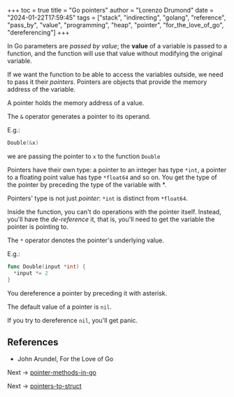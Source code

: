 +++
toc = true
title = "Go pointers"
author = "Lorenzo Drumond"
date = "2024-01-22T17:59:45"
tags = ["stack",  "indirecting",  "golang",  "reference",  "pass_by",  "value",  "programming",  "heap",  "pointer",  "for_the_love_of_go",  "dereferencing"]
+++


In Go parameters are _passed by value_; the __value__ of a variable is passed to a function, and the function will use that value without modifying the original variable.

If we want the function to be able to access the variables outside, we need to pass it their _pointers_. Pointers are objects that provide the memory address of the variable.

A pointer holds the memory address of a value.

The `&` operator generates a pointer to its operand.

E.g.:
```go
Double(&x)
```

we are passing the pointer to `x` to the function `Double`

Pointers have their own type: a pointer to an integer has type `*int`, a pointer to a floating point value has type `*float64` and so on. You get the type of the pointer by preceding the type of the variable with *.

Pointers' type is not just _pointer_: `*int` is distinct from `*float64`.


Inside the function, you can't do operations with the pointer itself. Instead, you'll have the _de-reference_ it, that is, you'll need to get the variable the pointer is pointing to.

The `*` operator denotes the pointer's underlying value.

E.g.:
```go
func Double(input *int) {
  *input *= 2
}
```

You dereference a pointer by preceding it with asterisk.

The default value of a pointer is `nil`.

If you try to dereference `nil`, you'll get panic.

## References
- John Arundel, For the Love of Go

Next -> [pointer-methods-in-go](/wiki/pointer-methods-in-go/)

Next -> [pointers-to-struct](/wiki/pointers-to-struct/)
